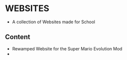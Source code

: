 # WEBSITES
- A collection of Websites made for School

## Content
- Rewamped Website for the Super Mario Evolution Mod
- 
